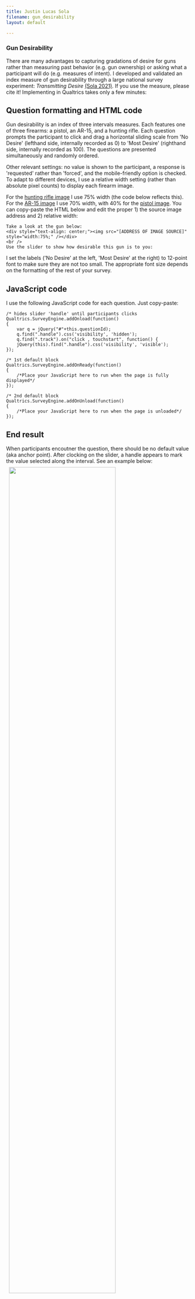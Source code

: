 ```yaml
---
title: Justin Lucas Sola
filename: gun_desirability
layout: default

--- 
```

### Gun Desirability

There are many advantages to capturing gradations of desire for guns rather than measuring past behavior (e.g. gun ownership) or asking what a participant will do (e.g. measures of intent). I developed and validated an index measure of gun desirability through a large national survey experiment: *Transmitting Desire* [(Sola 2021)](https://doi.org/10.1177/07311214211007179). If you use the measure, please cite it! Implementing in Qualtrics takes only a few minutes:

## Question formatting and HTML code

Gun desirability is an index of three intervals measures. Each features one of three firearms: a pistol, an AR-15, and a hunting rifle. Each question prompts the participant to click and drag a horizontal sliding scale from 'No Desire' (lefthand side, internally recorded as 0) to 'Most Desire' (righthand side, internally recorded as 100). The questions are presented simultaneously and randomly ordered.

Other relevant settings: no value is shown to the participant, a response is 'requested' rather than 'forced', and the mobile-friendly option is checked. To adapt to different devices, I use a relative width setting (rather than absolute pixel counts) to display each firearm image.

For the [hunting rifle image](./files/hunting_rifle.png) I use 75% width (the code below reflects this). For the [AR-15 image](./files/ar-15.png) I use 70% width, with 40% for the [pistol image](./files/pistol.png). You can copy-paste the HTML below and edit the proper 1) the source image address and 2) relative width:
```
Take a look at the gun below:
<div style="text-align: center;"><img src="[ADDRESS OF IMAGE SOURCE]" style="width:75%;" /></div>
<br />
Use the slider to show how desirable this gun is to you:
```

I set the labels ('No Desire' at the left, 'Most Desire' at the right) to 12-point font to make sure they are not too small. The appropriate font size depends on the formatting of the rest of your survey.

## JavaScript code

I use the following JavaScript code for each question. Just copy-paste:
```
/* hides slider 'handle' until participants clicks 
Qualtrics.SurveyEngine.addOnload(function()
{
	var q = jQuery("#"+this.questionId);
	q.find(".handle").css('visibility', 'hidden');
	q.find(".track").on("click , touchstart", function() {
	jQuery(this).find(".handle").css('visibility', 'visible');
});

/* 1st default block
Qualtrics.SurveyEngine.addOnReady(function()
{
	/*Place your JavaScript here to run when the page is fully displayed*/
});

/* 2nd default block
Qualtrics.SurveyEngine.addOnUnload(function()
{
	/*Place your JavaScript here to run when the page is unloaded*/
});
```

## End result

When participants encoutner the question, there should be no default value (aka anchor point). After clocking on the slider, a handle appears to mark the value selected along the interval. See an example below:
<img src="./files/hunting_rifle_example.png 1177w" 
  align="center"
  style="max-width:1177px;width:76%;height:auto;padding:8px">
